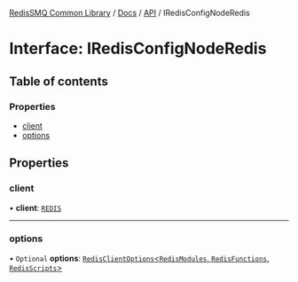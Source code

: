 [RedisSMQ Common Library](../../../README.md) / [Docs](../../README.md) / [API](../README.md) / IRedisConfigNodeRedis

# Interface: IRedisConfigNodeRedis

## Table of contents

### Properties

- [client](IRedisConfigNodeRedis.md#client)
- [options](IRedisConfigNodeRedis.md#options)

## Properties

### client

• **client**: [`REDIS`](../enums/ERedisConfigClient.md#redis)

___

### options

• `Optional` **options**: [`RedisClientOptions`<`RedisModules`, `RedisFunctions`, `RedisScripts`>](https://github.com/redis/node-redis/blob/master/docs/client-configuration.md#createclient-configuration)
